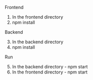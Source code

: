 Frontend

1. In the frontend directory
2. npm install

Backend

3. In the backend directory
4. npm install

Run

5. In the backend directory - npm start
6. In the frontend directory - npm start
